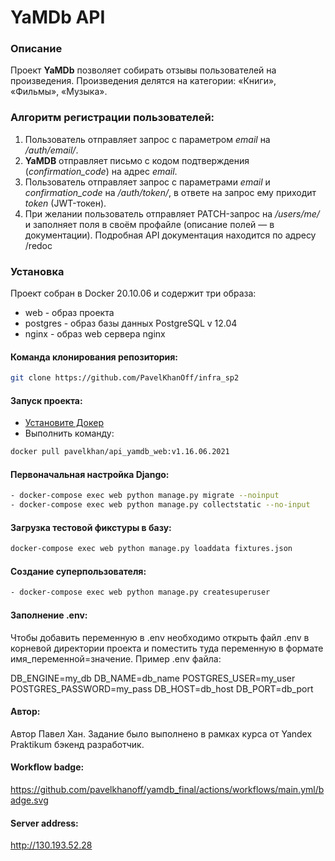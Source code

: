 # YaMDb API
### Описание
Проект **YaMDb** позволяет собирать отзывы пользователей на произведения. Произведения делятся на категории: «Книги», «Фильмы», «Музыка».
### Алгоритм регистрации пользователей:
1. Пользователь отправляет запрос с параметром *email* на */auth/email/*.
2. **YaMDB** отправляет письмо с кодом подтверждения (*confirmation_code*) на адрес *email*.
3. Пользователь отправляет запрос с параметрами *email* и *confirmation_code* на */auth/token/*, в ответе на запрос ему приходит *token* (JWT-токен).
4. При желании пользователь отправляет PATCH-запрос на */users/me/* и заполняет поля в своём профайле (описание полей — в документации).
Подробная API документация находится по адресу /redoc
### Установка
Проект собран в Docker 20.10.06 и содержит три образа:
- web - образ проекта
- postgres - образ базы данных PostgreSQL v 12.04
- nginx - образ web сервера nginx
#### Команда клонирования репозитория:
```bash
git clone https://github.com/PavelKhanOff/infra_sp2
```
#### Запуск проекта:
- [Установите Докер](https://docs.docker.com/engine/install/)
- Выполнить команду: 
```bash
docker pull pavelkhan/api_yamdb_web:v1.16.06.2021
```
#### Первоначальная настройка Django:
```bash
- docker-compose exec web python manage.py migrate --noinput
- docker-compose exec web python manage.py collectstatic --no-input
```
#### Загрузка тестовой фикстуры в базу:
```bash
docker-compose exec web python manage.py loaddata fixtures.json
```
#### Создание суперпользователя:
```bash
- docker-compose exec web python manage.py createsuperuser
```
#### Заполнение .env:
Чтобы добавить переменную в .env необходимо открыть файл .env в корневой директории проекта и поместить туда переменную в формате имя_переменной=значение.
Пример .env файла:

DB_ENGINE=my_db
DB_NAME=db_name
POSTGRES_USER=my_user
POSTGRES_PASSWORD=my_pass
DB_HOST=db_host
DB_PORT=db_port

#### Автор:
Автор Павел Хан. Задание было выполнено в рамках курса от Yandex Praktikum бэкенд разработчик.
#### Workflow badge:
https://github.com/pavelkhanoff/yamdb_final/actions/workflows/main.yml/badge.svg
#### Server address:
http://130.193.52.28

